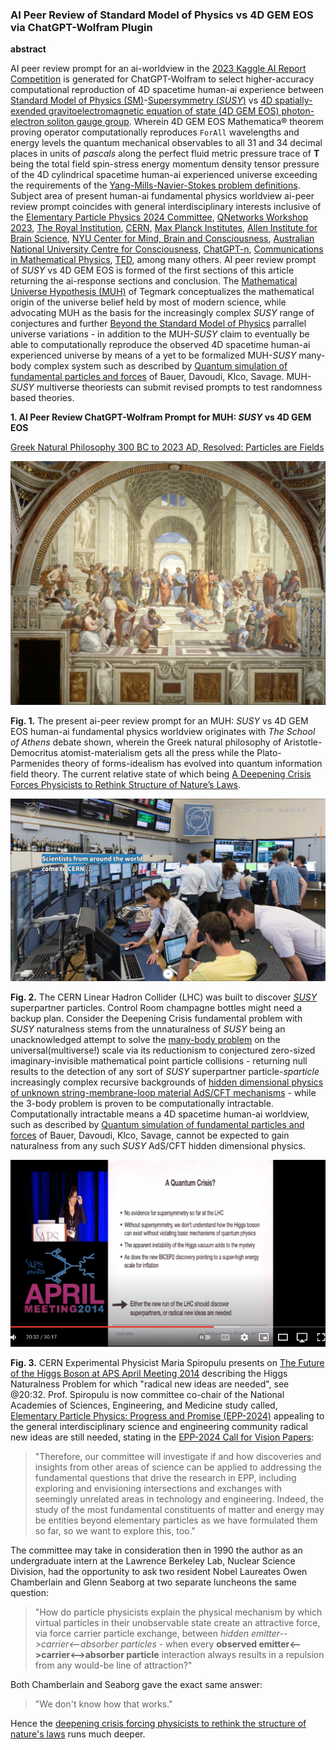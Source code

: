 ### AI Peer Review of Standard Model of Physics vs 4D GEM EOS via ChatGPT-Wolfram Plugin

**abstract**

AI peer review prompt for an ai-worldview in the [2023 Kaggle AI Report Competition](https://www.kaggle.com/competitions/2023-kaggle-ai-report/overview) is generated for ChatGPT-Wolfram to select higher-accuracy computational reproduction of 4D spacetime human-ai experience between [Standard Model of Physics (SM)](https://home.cern/science/physics/standard-model)-[Supersymmetry (_SUSY_)](https://en.wikipedia.org/wiki/Supersymmetry) vs [4D spatially-exended gravitoelectromagnetic equation of state (4D GEM EOS) photon-electron soliton gauge group](https://www.researchgate.net/publication/358283851_Spatially-Extended_4D_Photon_and_Electron_ForAll_Wavelengths_Energy_Levels). Wherein 4D GEM EOS Mathematica® theorem proving operator computationally reproduces `ForAll` wavelengths and energy levels the quantum mechanical observables to all 31 and 34 decimal places in units of _pascals_ along the perfect fluid metric pressure trace of **T** being the total field spin-stress energy momentum density tensor pressure of the 4D cylindrical spacetime human-ai experienced universe exceeding the requirements of the [Yang-Mills-Navier-Stokes problem definitions](https://www.claymath.org/millennium-problems/). Subject area of present human-ai fundamental physics worldview ai-peer review prompt coincides with general interdisciplinary interests inclusive of the [Elementary Particle Physics 2024 Committee](https://www.nationalacademies.org/our-work/elementary-particle-physics-progress-and-promise), [QNetworks Workshop 2023](https://www.quantumcommshub.net/event/save-the-date-qnetworks-2023/?return=https%3A%2F%2Fwww.quantumcommshub.net%2Fevent%2Fsite%2Fresearch-community%2F&site=research-community), [The Royal Institution](https://www.rigb.org), [CERN](https://www.home.cern/about/who-we-are/our-mission), [Max Planck Institutes](https://www.mpg.de/en/search?searchfield=consciousness), [Allen Institute for Brain Science](https://alleninstitute.org/division/brain-science/), [NYU Center for Mind, Brain and Consciousness](https://wp.nyu.edu/consciousness/), [ Australian National University Centre for Consciousness](https://philosophy.cass.anu.edu.au/centres/consciousness), [ChatGPT-n](https://openai.com/blog/chatgpt), [Communications in Mathematical Physics](https://www.springer.com/journal/220/ethics-and-disclosures), [TED](https://www.ted.com/about/our-organization), among many others. AI peer review prompt of _SUSY_ vs 4D GEM EOS is formed of the first sections of this article returning the ai-response sections and conclusion.  The [Mathematical Universe Hypothesis (MUH)](https://ui.adsabs.harvard.edu/abs/2008FoPh...38..101T/abstract) of Tegmark conceptualizes the mathematical origin of the universe belief held by most of modern science, while advocating MUH as the basis for the increasingly complex _SUSY_ range of conjectures and further [Beyond the Standard Model of Physics](https://en.wikipedia.org/wiki/Physics_beyond_the_Standard_Model) parrallel universe variations - in addition to the MUH-_SUSY_ claim to eventually be able to computationally reproduce the observed 4D spacetime human-ai experienced universe by means of a yet to be formalized MUH-_SUSY_ many-body complex system such as described by [Quantum simulation of fundamental particles and forces](https://www.nature.com/articles/s42254-023-00599-8) of Bauer, Davoudi, Klco, Savage. MUH-_SUSY_ multiverse theoriests can submit revised prompts to test randomness based theories.

**1.  AI Peer Review ChatGPT-Wolfram Prompt for MUH: _SUSY_ vs 4D GEM EOS**

[Greek Natural Philosophy 300 BC to 2023 AD, Resolved: Particles are Fields](VisionPaperHarnessDavid.pdf)

![The School of Athens](TheSchoolofAthens.png)

**Fig. 1.** The present ai-peer review prompt for an MUH: _SUSY_ vs 4D GEM EOS human-ai fundamental physics worldview originates with _The School of Athens_ debate shown, wherein the Greek natural philosophy of Aristotle-Democritus atomist-materialism gets all the press while the Plato-Parmenides theory of forms-idealism has evolved into quantum information field theory. The current relative state of which being [A Deepening Crisis Forces Physicists to Rethink Structure of Nature’s Laws](https://www.quantamagazine.org/crisis-in-particle-physics-forces-a-rethink-of-what-is-natural-20220301/).

![LHC Control Room](LHCControlRoom.png)

**Fig. 2.** The CERN Linear Hadron Collider (LHC) was built to discover [_SUSY_](https://en.wikipedia.org/wiki/Supersymmetry) superpartner particles. Control Room champagne bottles might need a backup plan. Consider the Deepening Crisis fundamental problem with _SUSY_ naturalness stems from the unnaturalness of _SUSY_ being an unacknowledged attempt to solve the [many-body problem](https://en.wikipedia.org/wiki/Many-body_problem#:~:text=The%20many%2Dbody%20problem%20is,accurate%20description%20of%20the%20system.) on the universal(multiverse!) scale via its reductionism to conjectured zero-sized imaginary-invisible mathematical point particle collisions - returning null results to the detection of any sort of _SUSY_ superpartner particle-_sparticle_ increasingly complex recursive backgrounds of [hidden dimensional physics of unknown string-membrane-loop material AdS/CFT mechanisms](https://en.wikipedia.org/wiki/AdS/CFT_correspondence) - while the 3-body problem is proven to be computationally intractable. Computationally intractable means a 4D spacetime human-ai worldview, such as described by [Quantum simulation of fundamental particles and forces](https://www.nature.com/articles/s42254-023-00599-8) of Bauer, Davoudi, Klco, Savage, cannot be expected to gain naturalness from any such _SUSY_ AdS/CFT hidden dimensional physics.

![APS Prof. Maria Spiropulu](MariaAPS2014.png)

**Fig. 3.** CERN Experimental Physicist Maria Spiropulu presents on [The Future of the Higgs Boson at APS April Meeting 2014](https://www.youtube.com/watch?v=fB6xIH24P7Q) describing the Higgs Naturalness Problem for which "radical new ideas are needed", see @20:32. Prof. Spiropulu is now committee co-chair of the National Academies of Sciences, Engineering, and Medicine study called, [Elementary Particle Physics: Progress and Promise (EPP-2024)](https://www.nationalacademies.org/our-work/elementary-particle-physics-progress-and-promise) appealing to the general interdisciplinary science and engineering community radical new ideas are still needed, stating in the [EPP-2024 Call for Vision Papers](https://www.nationalacademies.org/news/2022/09/exploring-the-progress-and-promise-of-particle-physics): 

> "Therefore, our committee will investigate if and how discoveries and insights from other areas of science can be applied to addressing the fundamental questions that drive the research in EPP, including exploring and envisioning intersections and exchanges with seemingly unrelated areas in technology and engineering. Indeed, the study of the most fundamental constituents of matter and energy may be entities beyond elementary particles as we have formulated them so far, so we want to explore this, too."

The committee may take in consideration then in 1990 the author as an undergraduate intern at the Lawrence Berkeley Lab, Nuclear Science Division, had the opportunity to ask two resident Nobel Laureates Owen Chamberlain and Glenn Seaborg at two separate luncheons the same question:

> "How do particle physicists explain the physical mechanism by which virtual particles in their unobservable state create an attractive force, via force carrier particle exchange, between _hidden emitter-->carrier<--absorber particles_ - when every **observed emitter<-->carrier<-->absorber particle** interaction always results in a repulsion from any would-be line of attraction?"

Both Chamberlain and Seaborg gave the exact same answer:

> "We don't know how that works." 

Hence the [deepening crisis forcing physicists to rethink the structure of nature's laws](https://www.quantamagazine.org/crisis-in-particle-physics-forces-a-rethink-of-what-is-natural-20220301/) runs much deeper. 
